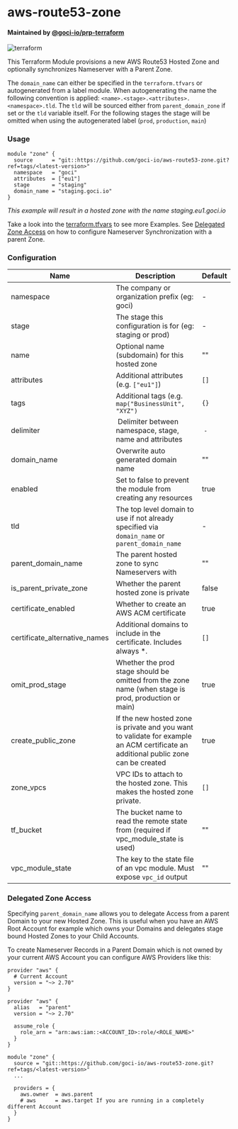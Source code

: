 # aws-route53-zone

#### Maintained by [@goci-io/prp-terraform](https://github.com/orgs/goci-io/teams/prp-terraform)

![terraform](https://github.com/goci-io/aws-route53-zone/workflows/terraform/badge.svg?branch=master)

This Terraform Module provisions a new AWS Route53 Hosted Zone and optionally synchronizes Nameserver with a Parent Zone. 

The `domain_name` can either be specified in the `terraform.tfvars` or autogenerated from a label module. 
When autogenerating the name the following convention is applied: `<name>.<stage>.<attributes>.<namespace>.tld`. 
The `tld` will be sourced either from `parent_domain_zone` if set or the `tld` variable itself. 
For the following stages the stage will be omitted when using the autogenerated label (`prod`, `production`, `main`)

### Usage

```hcl
module "zone" {
  source      = "git::https://github.com/goci-io/aws-route53-zone.git?ref=tags/<latest-version>"
  namespace   = "goci"
  attributes  = ["eu1"]
  stage       = "staging"
  domain_name = "staging.goci.io"
}
```
_This example will result in a hosted zone with the name staging.eu1.goci.io_

Take a look into the [terraform.tfvars](terraform.tfvars.example) to see more Examples. See [Delegated Zone Access](#delegated-zone-access) on how to configure Nameserver Synchronization with a parent Zone.

### Configuration

| Name | Description | Default |
|-----------------|----------------------------------------|---------|
| namespace | The company or organization prefix (eg: goci) | - |
| stage | The stage this configuration is for (eg: staging or prod) | - |
| name | Optional name (subdomain) for this hosted zone | "" |
| attributes | Additional attributes (e.g. `["eu1"]`) | `[]` | 
| tags | Additional tags (e.g. `map("BusinessUnit", "XYZ")` | `{}` | 
| delimiter | Delimiter between namespace, stage, name and attributes | `-` |
| domain_name | Overwrite auto generated domain name | "" |
| enabled |	Set to false to prevent the module from creating any resources | true |
| tld | The top level domain to use if not already specified via `domain_name` or `parent_domain_name` | - |
| parent_domain_name | The parent hosted zone to sync Nameservers with | "" |
| is_parent_private_zone | Whether the parent hosted zone is private | false |
| certificate_enabled | Whether to create an AWS ACM certificate | true |
| certificate_alternative_names | Additional domains to include in the certificate. Includes always *.<domain> | `[]` |
| omit_prod_stage | Whether the prod stage should be omitted from the zone name (when stage is prod, production or main) | true |
| create_public_zone | If the new hosted zone is private and you want to validate for example an ACM certificate an additional public zone can be created | true |
| zone_vpcs | VPC IDs to attach to the hosted zone. This makes the hosted zone private. | `[]` |
| tf_bucket | The bucket name to read the remote state from (required if vpc_module_state is used) | "" |
| vpc_module_state | The key to the state file of an vpc module. Must expose `vpc_id` output | "" |

### Delegated Zone Access

Specifying `parent_domain_name` allows you to delegate Access from a parent Domain to your new Hosted Zone.
This is useful when you have an AWS Root Account for example which owns your Domains and delegates stage bound Hosted Zones to your Child Accounts.

To create Nameserver Records in a Parent Domain which is not owned by your current AWS Account you can configure AWS Providers like this:

```hcl
provider "aws" {
  # Current Account
  version = "~> 2.70"
}

provider "aws" {
  alias   = "parent"
  version = "~> 2.70"

  assume_role {
    role_arn = "arn:aws:iam::<ACCOUNT_ID>:role/<ROLE_NAME>"
  }
}

module "zone" {
  source = "git::https://github.com/goci-io/aws-route53-zone.git?ref=tags/<latest-version>"
  ...

  providers = {
    aws.owner  = aws.parent
    # aws      = aws.target If you are running in a completely different Account
  }
}
```
